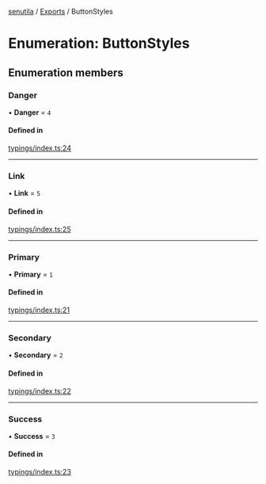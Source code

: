 [senutila](../docs/README.md) / [Exports](../modules.md) / ButtonStyles

# Enumeration: ButtonStyles

## Enumeration members

### Danger

• **Danger** = `4`

#### Defined in

[typings/index.ts:24](https://github.com/edazpotato/senutila/blob/caba2d1/src/typings/index.ts#L24)

___

### Link

• **Link** = `5`

#### Defined in

[typings/index.ts:25](https://github.com/edazpotato/senutila/blob/caba2d1/src/typings/index.ts#L25)

___

### Primary

• **Primary** = `1`

#### Defined in

[typings/index.ts:21](https://github.com/edazpotato/senutila/blob/caba2d1/src/typings/index.ts#L21)

___

### Secondary

• **Secondary** = `2`

#### Defined in

[typings/index.ts:22](https://github.com/edazpotato/senutila/blob/caba2d1/src/typings/index.ts#L22)

___

### Success

• **Success** = `3`

#### Defined in

[typings/index.ts:23](https://github.com/edazpotato/senutila/blob/caba2d1/src/typings/index.ts#L23)
